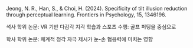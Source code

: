 Jeong, N. R., Han, S., & Choi, H. (2024). Specificity of tilt illusion reduction through perceptual learning. Frontiers in Psychology, 15, 1346196.

석사 학위 논문: VR 기반 다감각 지각 학습과 스포츠 수행: 골프 퍼팅을 중심으로

학사 학위 논문: 체계적 청각 자극 제시가 눈-손 협응력에 미치는 영향

